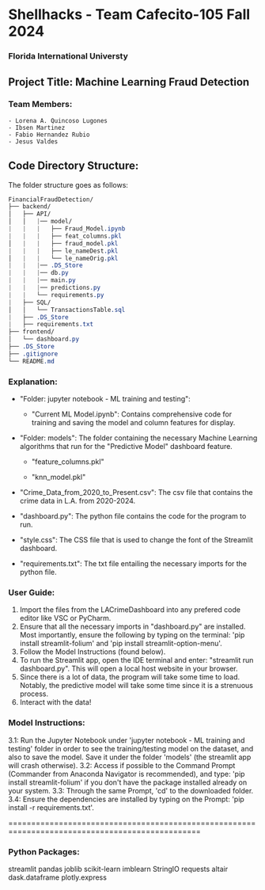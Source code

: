 # Shellhacks - Team Cafecito-105 Fall 2024
### Florida International Universty

## Project Title: Machine Learning Fraud Detection 

### Team Members:
	- Lorena A. Quincoso Lugones
	- Ibsen Martinez
	- Fabio Hernandez Rubio
	- Jesus Valdes


## Code Directory Structure:
The folder structure goes as follows:
```css
FinancialFraudDetection/
├── backend/
│   ├── API/
│   │   |── model/
|	|	|	├── Fraud_Model.ipynb
|	|	|	├── feat_columns.pkl
│   |	|	├── fraud_model.pkl
|	|	|	├── le_nameDest.pkl
│   |	|	└── le_nameOrig.pkl
|	|	|── .DS_Store
|	|	|── db.py
|	|	|── main.py
|	|	|── predictions.py
|	|	└── requirements.py	
|	├── SQL/
│   │   └── TransactionsTable.sql
|	├── .DS_Store
|	├── requirements.txt
├── frontend/	
│   └── dashboard.py
├── .DS_Store
├── .gitignore
└── README.md
```


### Explanation:

- "Folder: jupyter notebook - ML training and testing":

	- "Current ML Model.ipynb": Contains comprehensive code for training and saving the model and column features for display.

- "Folder: models": The folder containing the necessary Machine Learning algorithms that run for the "Predictive Model" dashboard feature.

	- "feature_columns.pkl"

	- "knn_model.pkl"

- "Crime_Data_from_2020_to_Present.csv": The csv file that contains the crime data in L.A. from 2020-2024.

- "dashboard.py":  The python file contains the code for the program to run.

- "style.css": The CSS file that is used to change the font of the Streamlit dashboard.

- "requirements.txt": The txt file entailing the necessary imports for the python file.


### User Guide:

1. Import the files from the LACrimeDashboard into any prefered code editor like VSC or PyCharm.
2. Ensure that all the necessary imports in "dashboard.py" are installed. Most importantly, ensure the following by typing on the terminal: 'pip install streamlit-folium' and 'pip install streamlit-option-menu'.
3. Follow the Model Instructions (found below).
4. To run the Streamlit app, open the IDE terminal and enter: "streamlit run dashboard.py". This will open a local host website in your browser.
5. Since there is a lot of data, the program will take some time to load. Notably, the predictive model will take some time since it is a strenuous process. 
6. Interact with the data!


### Model Instructions:

3.1: Run the Jupyter Notebook under 'jupyter notebook - ML training and testing' folder in order to see the training/testing model on the dataset, and also to save the model. Save it under the folder 'models' (the streamlit app will crash otherwise).
3.2: Access if possible to the Command Prompt (Commander from Anaconda Navigator is recommended), and type: 'pip install streamlit-folium' if you don't have the package installed already on your system.
3.3: Through the same Prompt, 'cd' to the downloaded folder.
3.4: Ensure the dependencies are installed by typing on the Prompt: 'pip install -r requirements.txt'.


================================================================================================

### Python Packages:

streamlit
pandas
joblib
scikit-learn
imblearn
StringIO
requests
altair
dask.dataframe
plotly.express
